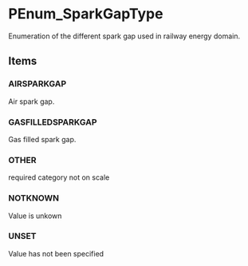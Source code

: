 # PEnum_SparkGapType

Enumeration of the different spark gap used in railway energy domain.

## Items

### AIRSPARKGAP
Air spark gap.

### GASFILLEDSPARKGAP
Gas filled spark gap.

### OTHER
required category not on scale

### NOTKNOWN
Value is unkown

### UNSET
Value has not been specified
